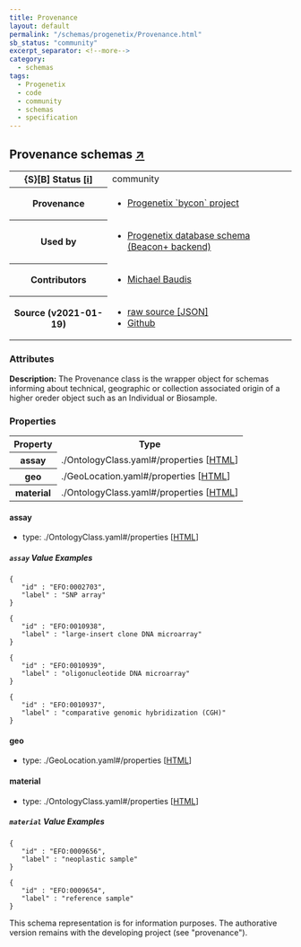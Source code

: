 ```yaml
---
title: Provenance
layout: default
permalink: "/schemas/progenetix/Provenance.html"
sb_status: "community"
excerpt_separator: <!--more-->
category:
  - schemas
tags:
  - Progenetix
  - code
  - community
  - schemas
  - specification
---
```


<div id="schema-header-title">
  <h2>Provenance <span id="schema-header-title-project">schemas <a href="https://github.com/progenetix/schemas" target="_BLANK">&nearr;</a></span> </h2>
</div>

<table id="schema-header-table">
  <tr>
    <th>{S}[B] Status <a href="https://schemablocks.org/about/sb-status-levels.html">[i]</a></th>
    <td><div id="schema-header-status">community</div></td>
  </tr>

  <tr>
    <th>Provenance</th>
    <td>
      <ul>
<li><a href="https://github.com/progenetix/bycon/">Progenetix `bycon` project</a></li>
      </ul>
    </td>
  </tr>
  <tr>
    <th>Used by</th>
    <td>
      <ul>
<li><a href="https://github.com/progenetix/schemas/">Progenetix database schema (Beacon+ backend)</a></li>
      </ul>
    </td>
  </tr>

<!--more-->

  <tr>
    <th>Contributors</th>
    <td>
      <ul>
<li><a href="https://orcid.org/0000-0002-9903-4248">Michael Baudis</a></li>
      </ul>
    </td>
  </tr>
  <tr>
    <th>Source (v2021-01-19)</th>
    <td>
      <ul>
        <li><a href="current/Provenance.json" target="_BLANK">raw source [JSON]</a></li>
        <li><a href="https://github.com/progenetix/schemas/blob/master/schemas/Provenance.yaml" target="_BLANK">Github</a></li>
      </ul>
    </td>
  </tr>
</table>

<div id="schema-attributes-title">
  <h3>Attributes</h3>
</div>

  
__Description:__ The Provenance class is the wrapper object for schemas informing about technical, geographic or collection associated origin of a higher oreder object such as an Individual or Biosample.

### Properties

<table id="schema-properties-table">
  <tr>
    <th>Property</th>
    <th>Type</th>
  </tr>
  <tr>
    <th>assay</th>
    <td>./OntologyClass.yaml#/properties [<a href="./OntologyClass.html">HTML</a>]</td>
  </tr>
  <tr>
    <th>geo</th>
    <td>./GeoLocation.yaml#/properties [<a href="./GeoLocation.html">HTML</a>]</td>
  </tr>
  <tr>
    <th>material</th>
    <td>./OntologyClass.yaml#/properties [<a href="./OntologyClass.html">HTML</a>]</td>
  </tr>

</table>


#### assay

* type: ./OntologyClass.yaml#/properties [<a href="./OntologyClass.html">HTML</a>]



##### `assay` Value Examples  

```
{
   "id" : "EFO:0002703",
   "label" : "SNP array"
}
```
```
{
   "id" : "EFO:0010938",
   "label" : "large-insert clone DNA microarray"
}
```
```
{
   "id" : "EFO:0010939",
   "label" : "oligonucleotide DNA microarray"
}
```
```
{
   "id" : "EFO:0010937",
   "label" : "comparative genomic hybridization (CGH)"
}
```

#### geo

* type: ./GeoLocation.yaml#/properties [<a href="./GeoLocation.html">HTML</a>]




#### material

* type: ./OntologyClass.yaml#/properties [<a href="./OntologyClass.html">HTML</a>]



##### `material` Value Examples  

```
{
   "id" : "EFO:0009656",
   "label" : "neoplastic sample"
}
```
```
{
   "id" : "EFO:0009654",
   "label" : "reference sample"
}
```
<div id="schema-footer">
This schema representation is for information purposes. The authorative 
version remains with the developing project (see "provenance").
</div>


